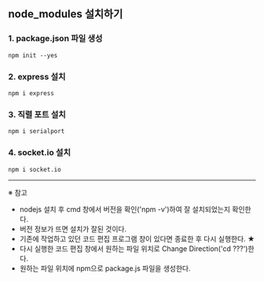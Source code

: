 ## node_modules 설치하기

### 1. package.json 파일 생성
```
npm init --yes
```

### 2. express 설치
```
npm i express
```

### 3. 직렬 포트 설치
```
npm i serialport
```

### 4. socket.io 설치
```
npm i socket.io
```
***
※ 참고
- nodejs 설치 후 cmd 창에서 버전을 확인('npm -v')하여 잘 설치되었는지 확인한다. 
- 버전 정보가 뜨면 설치가 잘된 것이다. 
- 기존에 작업하고 있던 코드 편집 프로그램 창이 있다면 종료한 후 다시 실행한다. ★
- 다시 실행한 코드 편집 창에서 원하는 파일 위치로 Change Direction('cd ???')한다. 
- 원하는 파일 위치에 npm으로 package.js 파일을 생성한다. 
